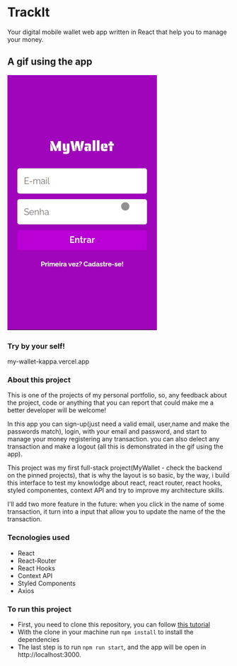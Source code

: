 

# TrackIt

Your digital mobile wallet web app written in React that help you to manage your money.

## A gif using the app

![Alt Text](MyWallet.gif)

### Try by your self!

my-wallet-kappa.vercel.app

### About this project

This is one of the projects of my personal portfolio, so, any feedback about the project, code or anything that you can report that could make me a better developer will be welcome!

In this app you can sign-up(just need a valid email, user,name and make the passwords match), login, with your email and password, and start to manage your money registering any transaction. you can also delect any transaction and make a logout (all this is demonstrated in the gif using the app).

This project was my first full-stack project(MyWallet - check the backend on the pinned projects), that is why the layout is so basic, by the way, i build this interface to test my knowlodge about react, react router, react hooks, styled componentes, context API and try to improve my architecture skills.

I'll add two more feature in the future: when you click in the name of some transaction, it turn into a input that allow you to update the name of the the transaction.

### Tecnologies used

- React
- React-Router
- React Hooks
- Context API
- Styled Components
- Axios

### To run this project

- First, you need to clone this repository, you can follow [this tutorial](/guides/content/editing-an-existing-page)
- With the clone in your machine run `npm install`  to install the dependencies
- The last step is to run `npm run start`, and the app will be open in http://localhost:3000.
